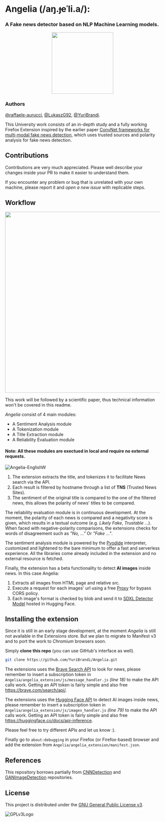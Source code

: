 # Angelia (/aŋ.ɟeˈli.a/):

### A Fake news detector based on NLP Machine Learning models.

<p align='center'> 
    <img src=https://github.com/YuriBrandi/Angelia/assets/52039988/fe187280-24c1-4878-b211-98daf4e485d4 width=200>
</p>

### Authors
[@raffaele-aurucci](https://github.com/raffaele-aurucci), [@LukaszG92](https://github.com/LukaszG92), [@YuriBrandi](https://github.com/YuriBrandi).

This University work consists of an in-depth study and a fully working Firefox Extension inspired by the earlier paper [ConvNet frameworks for multi-modal fake news detection](https://link.springer.com/article/10.1007/s10489-021-02345-y), which uses trusted sources and polarity analysis for fake news detection.

## Contributions

Contributions are very much appreciated. Please well describe your changes inside your PR to make it easier to understand them.

If you encounter any problem or bug that is unrelated with your own machine, please report it and *open a new issue* with replicable steps. 

## Workflow

<p align='center'> 
    <img width="589" src="https://github.com/YuriBrandi/Angelia/assets/52039988/1c90020c-4805-46e9-b784-0c4f5b48e4e7">
</p>

This work will be followed by a scientific paper, thus technical information won't be covered in this readme.

*Angelia* consist of 4 main modules:

- A Sentiment Analysis module
- A Tokenization module
- A Title Extraction module
- A Reliability Evaluation module

#### Note: All these modules are exectued in local and require no external requests.

![Angelia-EnglishW](https://github.com/YuriBrandi/Angelia/assets/52039988/d11fe413-e9fe-46cd-95db-cb13eaf21fb1)

1. The extension extracts the title, and tokenizes it to facilitate News search via the API.
2. Each result is filtered by hostname through a list of **TNS** (Trusted News Sites).
3. The sentiment of the original title is compared to the one of the filtered news, this allows the polarity of news' titles to be compared.

The reliability evaluation module is in continuous development. At the moment, the polarity of each news is compared and a negativity score is given, which results in a textual outcome (e.g. *Likely Fake*, *Trustable* ...). When faced with negative-polarity comparisons, the extensions checks for words of disagreement such as *"No, ..."* Or *"Fake ..."*.

The sentiment analysis module is powered by the [Pyodide](https://github.com/pyodide/pyodide) interpreter, customized and lightened to the bare minimum to offer a fast and serverless experience. All the libraries come already included in the extension and no external resource is fetched.

Finally, the extension has a beta functionality to detect **AI images** inside news. In this case Angelia:

1. Extracts all images from HTML page and relative src.
2. Execute a request for each images' url using a free [Proxy](https://corsproxy.io/) for bypass CORS policy.
3. Each image's format is checked by blob and send it to [SDXL Detector Model](https://huggingface.co/Organika/sdxl-detector) hosted in Hugging Face. 

## Installing the extension 

Since it is still in an early stage development, at the moment *Angelia* is still not available in the Extensions store. But we plan to migrate to Manifest v3 and to port the work to *Chromium* browsers soon.

Simply **clone this repo** (you can use GitHub's interface as well).
 ```bash 
git clone https://github.com/YuriBrandi/Angelia.git
```

The extensions uses the [Brave Search API](https://brave.com/search/api/) to look for news,
please remember to insert a subscription token in ```Angelia/angelia_extension/js/message_handler.js``` *(line 18)* to make the API calls work.
Getting an API token is fairly simple and also free https://brave.com/search/api/.

The extensions uses the [Hugging Face API](https://huggingface.co/docs/api-inference/quicktour) to detect AI images inside news,
please remember to insert a subscription token in ```Angelia/angelia_extension/js/images_handler.js``` *(line 79)* to make the API calls work.
Getting an API token is fairly simple and also free https://huggingface.co/docs/api-inference.

Please feel free to try different APIs and let us know :).

Finally go to ```about:debugging``` in your Firefox (or Firefox-based) browser and add the extension from ```Angelia/angelia_extension/manifest.json```.

## References
This repository borrows partially from [CNNDetection](https://github.com/PeterWang512/CNNDetection) and [GANImageDetection](https://github.com/grip-unina/GANimageDetection) repositories.

## License

This project is distributed under the [GNU General Public License v3](LICENSE).

![GPLv3Logo](https://www.gnu.org/graphics/gplv3-127x51.png)
